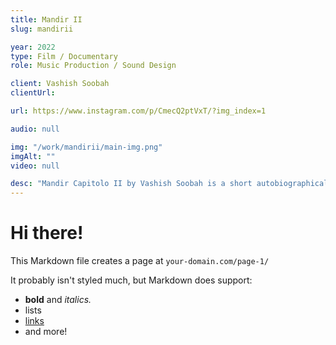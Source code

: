 ```yaml
---
title: Mandir II
slug: mandirii

year: 2022
type: Film / Documentary
role: Music Production / Sound Design

client: Vashish Soobah
clientUrl:

url: https://www.instagram.com/p/CmecQ2ptVxT/?img_index=1

audio: null

img: "/work/mandirii/main-img.png"
imgAlt: ""
video: null

desc: "Mandir Capitolo II by Vashish Soobah is a short autobiographical documentary that focuses on concepts of belonging, home and indentity, combining interviews and stream of thoughts from the artist’s public and social sphere to the familiar and intimate one."
---
```


# Hi there!

This Markdown file creates a page at `your-domain.com/page-1/`

It probably isn't styled much, but Markdown does support:

- **bold** and _italics._
- lists
- [links](https://astro.build)
- and more!

